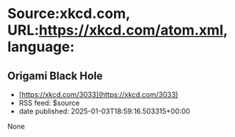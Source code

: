 # Source:xkcd.com, URL:https://xkcd.com/atom.xml, language:

## Origami Black Hole
 - [https://xkcd.com/3033](https://xkcd.com/3033)
 - RSS feed: $source
 - date published: 2025-01-03T18:59:16.503315+00:00

None

